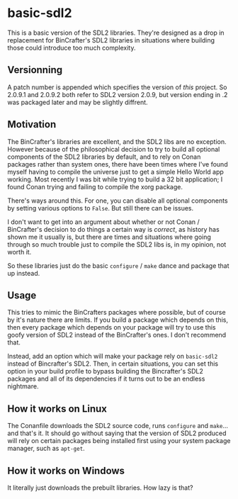 
# basic-sdl2

This is a basic version of the SDL2 libraries. They're designed as a drop in replacement for BinCrafter's SDL2 libraries in situations where building those could introduce too much complexity.


## Versionning

A patch number is appended which specifies the version of _this_ project. So 2.0.9.1 and 2.0.9.2 both refer to SDL2 version 2.0.9, but version ending in .2 was packaged later and may be slightly diffrent.

## Motivation

The BinCrafter's libraries are excellent, and the SDL2 libs are no exception. However because of the philosophical decision to try to build all optional components of the SDL2 libraries by default, and to rely on Conan packages rather than system ones, there have been times where I've found myself having to compile the universe just to get a simple Hello World app working. Most recently I was bit while trying to build a 32 bit application; I found Conan trying and failing to compile the xorg package.

There's ways around this. For one, you can disable all optional components by setting various options to `False`. But still there can be issues.

I don't want to get into an argument about whether or not Conan / BinCrafter's decision to do things a certain way is _correct_, as history has shown me it usually is, but there are times and situations where going through so much trouble just to compile the SDL2 libs is, in my opinion, not worth it.

So these libraries just do the basic `configure` / `make` dance and package that up instead.

## Usage

This tries to mimic the BinCrafters packages where possible, but of course by it's nature there are limits. If you build a package which depends on this, then every package which depends on your package will try to use this goofy version of SDL2 instead of the BinCrafter's ones. I don't recommend that.

Instead, add an option which will make your package rely on `basic-sdl2` instead of Bincrafter's SDL2. Then, in certain situations, you can set this option in your build profile to bypass building the Bincrafter's SDL2 packages and all of its dependencies if it turns out to be an endless nightmare.

## How it works on Linux

The Conanfile downloads the SDL2 source code, runs `configure` and `make`... and that's it. It should go without saying that the version of SDL2 produced will rely on certain packages being installed first using your system package manager, such as `apt-get`.

## How it works on Windows

It literally just downloads the prebuilt libraries. How lazy is that?
